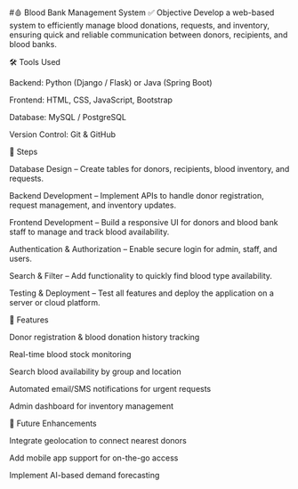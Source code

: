 #🩸 Blood Bank Management System
✅ Objective
Develop a web-based system to efficiently manage blood donations, requests, and inventory, ensuring quick and reliable communication between donors, recipients, and blood banks.

🛠 Tools Used

Backend: Python (Django / Flask) or Java (Spring Boot)

Frontend: HTML, CSS, JavaScript, Bootstrap

Database: MySQL / PostgreSQL

Version Control: Git & GitHub

🧪 Steps

Database Design – Create tables for donors, recipients, blood inventory, and requests.

Backend Development – Implement APIs to handle donor registration, request management, and inventory updates.

Frontend Development – Build a responsive UI for donors and blood bank staff to manage and track blood availability.

Authentication & Authorization – Enable secure login for admin, staff, and users.

Search & Filter – Add functionality to quickly find blood type availability.

Testing & Deployment – Test all features and deploy the application on a server or cloud platform.

🚀 Features

Donor registration & blood donation history tracking

Real-time blood stock monitoring

Search blood availability by group and location

Automated email/SMS notifications for urgent requests

Admin dashboard for inventory management

📌 Future Enhancements

Integrate geolocation to connect nearest donors

Add mobile app support for on-the-go access

Implement AI-based demand forecasting
